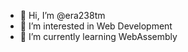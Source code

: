 - 👋 Hi, I’m @era238tm
- 👀 I’m interested in Web Development
- 🌱 I’m currently learning WebAssembly
<!---
- 💞️ I’m looking to collaborate on ...
- 📫 How to reach me ...
- 😄 Pronouns: ...
- ⚡ Fun fact: ...
--->
<!---
era238tm/era238tm is a ✨ special ✨ repository because its `README.md` (this file) appears on your GitHub profile.
You can click the Preview link to take a look at your changes.
--->
